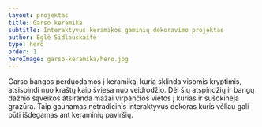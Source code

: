 ```yaml
---
layout: projektas
title: Garso keramika
subtitle: Interaktyvus keramikos gaminių dekoravimo projektas
author: Eglė Šidlauskaitė
type: hero
order: 1
heroImage: garso-keramika/hero.jpg
---
```

Garso bangos perduodamos į keramiką, kuria sklinda visomis kryptimis,
atsispindi nuo kraštų kaip šviesa nuo veidrodžio. Dėl šių atspindžių ir bangų
dažnio sąveikos atsiranda mažai virpančios vietos į kurias ir sušokinėja
grazūra. Taip gaunamas netradicinis interaktyvus dekoras kuris vėliau gali būti
išdegamas ant keraminių paviršių.
